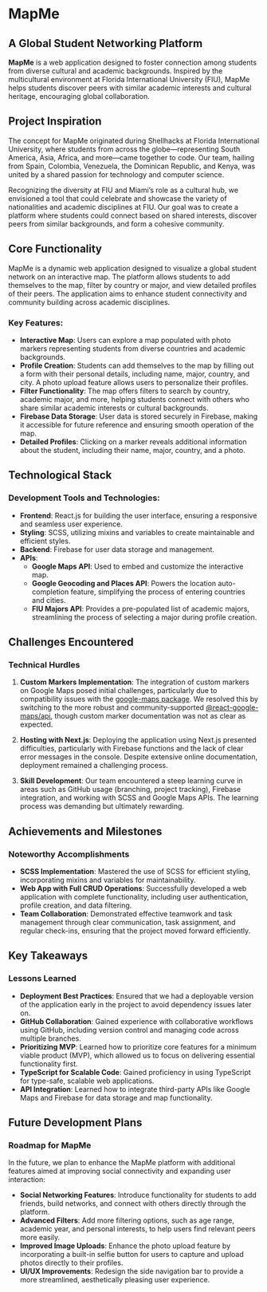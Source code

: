 # MapMe
## A Global Student Networking Platform

**MapMe** is a web application designed to foster connection among students from diverse cultural and academic backgrounds. Inspired by the multicultural environment at Florida International University (FIU), MapMe helps students discover peers with similar academic interests and cultural heritage, encouraging global collaboration.


## **Project Inspiration**

The concept for MapMe originated during Shellhacks at Florida International University, where students from across the globe—representing South America, Asia, Africa, and more—came together to code. Our team, hailing from Spain, Colombia, Venezuela, the Dominican Republic, and Kenya, was united by a shared passion for technology and computer science.

Recognizing the diversity at FIU and Miami’s role as a cultural hub, we envisioned a tool that could celebrate and showcase the variety of nationalities and academic disciplines at FIU. Our goal was to create a platform where students could connect based on shared interests, discover peers from similar backgrounds, and form a cohesive community.



## **Core Functionality**

MapMe is a dynamic web application designed to visualize a global student network on an interactive map. The platform allows students to add themselves to the map, filter by country or major, and view detailed profiles of their peers. The application aims to enhance student connectivity and community building across academic disciplines.

### **Key Features:**

- **Interactive Map**: Users can explore a map populated with photo markers representing students from diverse countries and academic backgrounds.
- **Profile Creation**: Students can add themselves to the map by filling out a form with their personal details, including name, major, country, and city. A photo upload feature allows users to personalize their profiles.
- **Filter Functionality**: The map offers filters to search by country, academic major, and more, helping students connect with others who share similar academic interests or cultural backgrounds.
- **Firebase Data Storage**: User data is stored securely in Firebase, making it accessible for future reference and ensuring smooth operation of the map.
- **Detailed Profiles**: Clicking on a marker reveals additional information about the student, including their name, major, country, and a photo.



## **Technological Stack**

### **Development Tools and Technologies:**
- **Frontend**: React.js for building the user interface, ensuring a responsive and seamless user experience.
- **Styling**: SCSS, utilizing mixins and variables to create maintainable and efficient styles.
- **Backend**: Firebase for user data storage and management.
- **APIs**:
  - **Google Maps API**: Used to embed and customize the interactive map.
  - **Google Geocoding and Places API**: Powers the location auto-completion feature, simplifying the process of entering countries and cities.
  - **FIU Majors API**: Provides a pre-populated list of academic majors, streamlining the process of selecting a major during profile creation.



## **Challenges Encountered**

### **Technical Hurdles**
1. **Custom Markers Implementation**: The integration of custom markers on Google Maps posed initial challenges, particularly due to compatibility issues with the [google-maps package](https://www.npmjs.com/package/google-maps). We resolved this by switching to the more robust and community-supported [@react-google-maps/api](https://www.npmjs.com/package/@react-google-maps/api), though custom marker documentation was not as clear as expected.
   
2. **Hosting with Next.js**: Deploying the application using Next.js presented difficulties, particularly with Firebase functions and the lack of clear error messages in the console. Despite extensive online documentation, deployment remained a challenging process.

3. **Skill Development**: Our team encountered a steep learning curve in areas such as GitHub usage (branching, project tracking), Firebase integration, and working with SCSS and Google Maps APIs. The learning process was demanding but ultimately rewarding.



## **Achievements and Milestones**

### **Noteworthy Accomplishments**
- **SCSS Implementation**: Mastered the use of SCSS for efficient styling, incorporating mixins and variables for maintainability.
- **Web App with Full CRUD Operations**: Successfully developed a web application with complete functionality, including user authentication, profile creation, and data filtering.
- **Team Collaboration**: Demonstrated effective teamwork and task management through clear communication, task assignment, and regular check-ins, ensuring that the project moved forward efficiently.



## **Key Takeaways**

### **Lessons Learned**
- **Deployment Best Practices**: Ensured that we had a deployable version of the application early in the project to avoid dependency issues later on.
- **GitHub Collaboration**: Gained experience with collaborative workflows using GitHub, including version control and managing code across multiple branches.
- **Prioritizing MVP**: Learned how to prioritize core features for a minimum viable product (MVP), which allowed us to focus on delivering essential functionality first.
- **TypeScript for Scalable Code**: Gained proficiency in using TypeScript for type-safe, scalable web applications.
- **API Integration**: Learned how to integrate third-party APIs like Google Maps and Firebase for data storage and map functionality.



## **Future Development Plans**

### **Roadmap for MapMe**
In the future, we plan to enhance the MapMe platform with additional features aimed at improving social connectivity and expanding user interaction:

- **Social Networking Features**: Introduce functionality for students to add friends, build networks, and connect with others directly through the platform.
- **Advanced Filters**: Add more filtering options, such as age range, academic year, and personal interests, to help users find relevant peers more easily.
- **Improved Image Uploads**: Enhance the photo upload feature by incorporating a built-in selfie button for users to capture and upload photos directly to their profiles.
- **UI/UX Improvements**: Redesign the side navigation bar to provide a more streamlined, aesthetically pleasing user experience.

